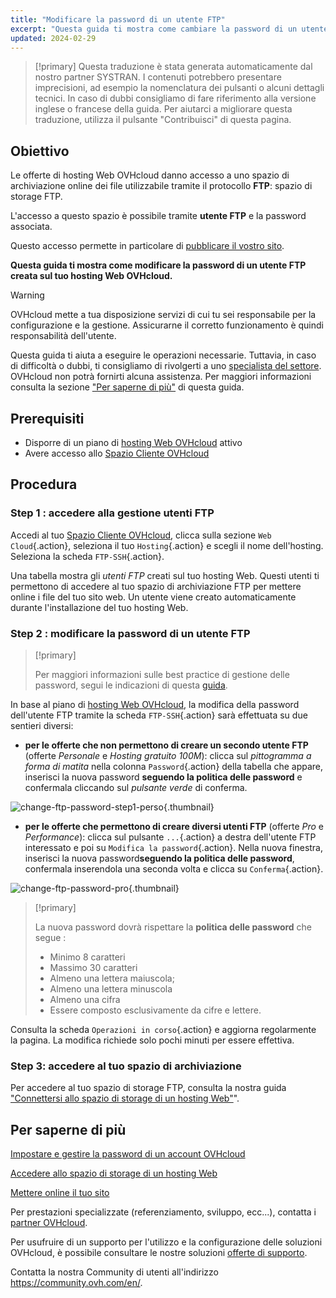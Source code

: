 ```yaml
---
title: "Modificare la password di un utente FTP"
excerpt: "Questa guida ti mostra come cambiare la password di un utente FTP creata sul tuo hosting Web OVHcloud"
updated: 2024-02-29
---
```


> [!primary]
> Questa traduzione è stata generata automaticamente dal nostro partner SYSTRAN. I contenuti potrebbero presentare imprecisioni, ad esempio la nomenclatura dei pulsanti o alcuni dettagli tecnici. In caso di dubbi consigliamo di fare riferimento alla versione inglese o francese della guida. Per aiutarci a migliorare questa traduzione, utilizza il pulsante "Contribuisci" di questa pagina.
>

## Obiettivo

Le offerte di hosting Web OVHcloud danno accesso a uno spazio di archiviazione online dei file utilizzabile tramite il protocollo **FTP**: spazio di storage FTP.

L'accesso a questo spazio è possibile tramite **utente FTP** e la password associata.

Questo accesso permette in particolare di [pubblicare il vostro sito](hosting_how_to_get_my_website_online1.).

**Questa guida ti mostra come modificare la password di un utente FTP creata sul tuo hosting Web OVHcloud.**

> [!warning]
>
> OVHcloud mette a tua disposizione servizi di cui tu sei responsabile per la configurazione e la gestione. Assicurarne il corretto funzionamento è quindi responsabilità dell'utente.
>
> Questa guida ti aiuta a eseguire le operazioni necessarie. Tuttavia, in caso di difficoltà o dubbi, ti consigliamo di rivolgerti a uno [specialista del settore](partner.). OVHcloud non potrà fornirti alcuna assistenza. Per maggiori informazioni consulta la sezione ["Per saperne di più"](ftp_change_password_#go-further.) di questa guida.
>

## Prerequisiti

- Disporre di un piano di [hosting Web OVHcloud](hosting.) attivo
- Avere accesso allo [Spazio Cliente OVHcloud](manager.)

## Procedura

### Step 1 : accedere alla gestione utenti FTP

Accedi al tuo [Spazio Cliente OVHcloud](manager.), clicca sulla sezione `Web Cloud`{.action}, seleziona il tuo `Hosting`{.action} e scegli il nome dell'hosting. Seleziona la scheda `FTP-SSH`{.action}.

Una tabella mostra gli *utenti FTP* creati sul tuo hosting Web. Questi utenti ti permettono di accedere al tuo spazio di archiviazione FTP per mettere online i file del tuo sito web. Un utente viene creato automaticamente durante l'installazione del tuo hosting Web.

### Step 2 : modificare la password di un utente FTP

> [!primary]
>
> Per maggiori informazioni sulle best practice di gestione delle password, segui le indicazioni di questa [guida](manage-ovh-password1.).
>

In base al piano di [hosting Web OVHcloud](hosting.), la modifica della password dell'utente FTP tramite la scheda `FTP-SSH`{.action} sarà effettuata su due sentieri diversi:

- **per le offerte che non permettono di creare un secondo utente FTP** (offerte *Personale* e *Hosting gratuito 100M*): clicca sul *pittogramma a forma di matita* nella colonna `Password`{.action} della tabella che appare, inserisci la nuova password **seguendo la politica delle password** e confermala cliccando sul *pulsante verde* di conferma.

![change-ftp-password-step1-perso](change-password-perso.png){.thumbnail}

- **per le offerte che permettono di creare diversi utenti FTP** (offerte *Pro* e *Performance*): clicca sul pulsante `...`{.action} a destra dell'utente FTP interessato e poi su `Modifica la password`{.action}. Nella nuova finestra, inserisci la nuova password**seguendo la politica delle password**, confermala inserendola una seconda volta e clicca su `Conferma`{.action}.

![change-ftp-password-pro](change-password-pro.png){.thumbnail}

> [!primary]
>
> La nuova password dovrà rispettare la **politica delle password** che segue :
>
>- Minimo 8 caratteri
>- Massimo 30 caratteri
>- Almeno una lettera maiuscola;
>- Almeno una lettera minuscola
>- Almeno una cifra
>- Essere composto esclusivamente da cifre e lettere.

Consulta la scheda `Operazioni in corso`{.action} e aggiorna regolarmente la pagina. La modifica richiede solo pochi minuti per essere effettiva.

### Step 3: accedere al tuo spazio di archiviazione

Per accedere al tuo spazio di storage FTP, consulta la nostra guida ["Connettersi allo spazio di storage di un hosting Web"](ftp_connection1.)".

## Per saperne di più <a name="go-further"></a>

[Impostare e gestire la password di un account OVHcloud](manage-ovh-password1.)

[Accedere allo spazio di storage di un hosting Web](ftp_connection1.)

[Mettere online il tuo sito](hosting_how_to_get_my_website_online1.)

Per prestazioni specializzate (referenziamento, sviluppo, ecc...), contatta i [partner OVHcloud](partner.).

Per usufruire di un supporto per l'utilizzo e la configurazione delle soluzioni OVHcloud, è possibile consultare le nostre soluzioni [offerte di supporto](support.).

Contatta la nostra Community di utenti all'indirizzo <https://community.ovh.com/en/>.